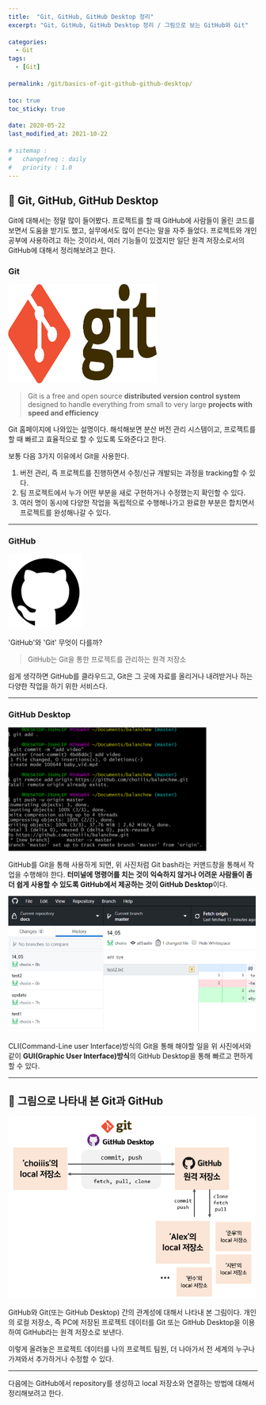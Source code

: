 ```yaml
---
title:  "Git, GitHub, GitHub Desktop 정리"
excerpt: "Git, GitHub, GitHub Desktop 정리 / 그림으로 보는 GitHub와 Git"

categories:
  - Git
tags:
  - [Git]

permalink: /git/basics-of-git-github-github-desktop/

toc: true
toc_sticky: true
 
date: 2020-05-22
last_modified_at: 2021-10-22

# sitemap :
#   changefreq : daily
#   priority : 1.0
---
```

 
## 🦥 Git, GitHub, GitHub Desktop

Git에 대해서는 정말 많이 들어봤다. 프로젝트를 할 때 GitHub에 사람들이 올린 코드를 보면서 도움을 받기도 했고, 실무에서도 많이 쓴다는 말을 자주 들었다. 프로젝트와 개인 공부에 사용하려고 하는 것이라서, 여러 기능들이 있겠지만 일단 원격 저장소로서의 GitHub에 대해서 정리해보려고 한다.

### Git

<img src="/assets/images/posts_img/git-1/git-1-1.png" alt="git11" width="300" height="200">

>Git is a free and open source **distributed version control system** designed to handle everything from small to very large **projects with speed and efficiency**

Git 홈페이지에 나와있는 설명이다. 해석해보면 분산 버전 관리 시스템이고, 프로젝트를 할 때 빠르고 효율적으로 할 수 있도록 도와준다고 한다.

보통 다음 3가지 이유에서 Git을 사용한다.
1. 버전 관리, 즉 프로젝트를 진행하면서 수정/신규 개발되는 과정을 tracking할 수 있다.
2. 팀 프로젝트에서 누가 어떤 부분을 새로 구현하거나 수정했는지 확인할 수 있다.
3. 여러 명이 동시에 다양한 작업을 독립적으로 수행해나가고 완료한 부분은 합치면서 프로젝트를 완성해나갈 수 있다.

---

### GitHub

<img src="/assets/images/posts_img/git-1/git-1-2.png" alt="git12" width="150" height="150">

'GitHub'와 'Git' 무엇이 다를까?

> GitHub는 Git을 통한 프로젝트를 관리하는 원격 저장소

쉽게 생각하면 GitHub를 클라우드고, Git은 그 곳에 자료를 올리거나 내려받거나 하는 다양한 작업을 하기 위한 서비스다.

---

### GitHub Desktop

<img src="/assets/images/posts_img/git-1/git-1-3.png" alt="git13" width="400">

GitHub를 Git을 통해 사용하게 되면, 위 사진처럼 Git bash라는 커맨드창을 통해서 작업을 수행해야 한다. **터미널에 명령어를 치는 것이 익숙하지 않거나 어려운 사람들이 좀더 쉽게 사용할 수 있도록 GitHub에서 제공하는 것이 GitHub Desktop**이다.

<img src="/assets/images/posts_img/git-1/git-1-4.png" alt="git14" width="500">

CLI(Command-Line user Interface)방식의 Git을 통해 해야할 일을 위 사진에서와 같이 **GUI(Graphic User Interface)방식**의 GitHub Desktop을 통해 빠르고 편하게 할 수 있다.

---

## 🦥 그림으로 나타내 본 Git과 GitHub

<img src="/assets/images/posts_img/git-1/git-1-5.png" alt="git15" width="500">

GitHub와 Git(또는 GitHub Desktop) 간의 관계성에 대해서 나타내 본 그림이다. 개인의 로컬 저장소, 즉 PC에 저장된 프로젝트 데이터를 Git 또는 GitHub Desktop을 이용하여 GitHub라는 원격 저장소로 보낸다.

이렇게 올려놓은 프로젝트 데이터를 나의 프로젝트 팀원, 더 나아가서 전 세계의 누구나 가져와서 추가하거나 수정할 수 있다.

---

다음에는 GitHub에서 repository를 생성하고 local 저장소와 연결하는 방법에 대해서 정리해보려고 한다.
